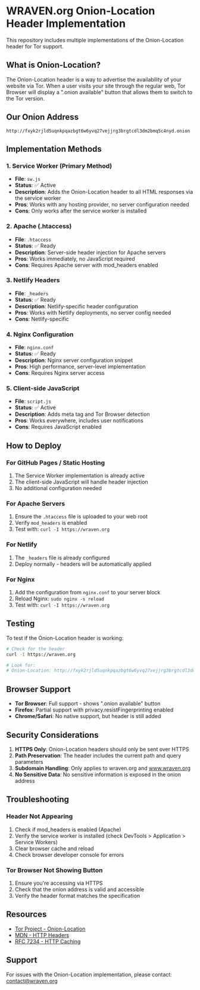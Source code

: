 # WRAVEN.org Onion-Location Header Implementation

This repository includes multiple implementations of the Onion-Location header for Tor support.

## What is Onion-Location?

The Onion-Location header is a way to advertise the availability of your website via Tor. When a user visits your site through the regular web, Tor Browser will display a ".onion available" button that allows them to switch to the Tor version.

## Our Onion Address

```
http://fxyk2rjld5uqnkpqazbgt6w6yvq27vejjrg3brgtcdl3dm2bmq5c4nyd.onion
```

## Implementation Methods

### 1. Service Worker (Primary Method)
- **File**: `sw.js`
- **Status**: ✅ Active
- **Description**: Adds the Onion-Location header to all HTML responses via the service worker
- **Pros**: Works with any hosting provider, no server configuration needed
- **Cons**: Only works after the service worker is installed

### 2. Apache (.htaccess)
- **File**: `.htaccess`
- **Status**: ✅ Ready
- **Description**: Server-side header injection for Apache servers
- **Pros**: Works immediately, no JavaScript required
- **Cons**: Requires Apache server with mod_headers enabled

### 3. Netlify Headers
- **File**: `_headers`
- **Status**: ✅ Ready
- **Description**: Netlify-specific header configuration
- **Pros**: Works with Netlify deployments, no server config needed
- **Cons**: Netlify-specific

### 4. Nginx Configuration
- **File**: `nginx.conf`
- **Status**: ✅ Ready
- **Description**: Nginx server configuration snippet
- **Pros**: High performance, server-level implementation
- **Cons**: Requires Nginx server access

### 5. Client-side JavaScript
- **File**: `script.js`
- **Status**: ✅ Active
- **Description**: Adds meta tag and Tor Browser detection
- **Pros**: Works everywhere, includes user notifications
- **Cons**: Requires JavaScript enabled

## How to Deploy

### For GitHub Pages / Static Hosting
1. The Service Worker implementation is already active
2. The client-side JavaScript will handle header injection
3. No additional configuration needed

### For Apache Servers
1. Ensure the `.htaccess` file is uploaded to your web root
2. Verify `mod_headers` is enabled
3. Test with: `curl -I https://wraven.org`

### For Netlify
1. The `_headers` file is already configured
2. Deploy normally - headers will be automatically applied

### For Nginx
1. Add the configuration from `nginx.conf` to your server block
2. Reload Nginx: `sudo nginx -s reload`
3. Test with: `curl -I https://wraven.org`

## Testing

To test if the Onion-Location header is working:

```bash
# Check for the header
curl -I https://wraven.org

# Look for:
# Onion-Location: http://fxyk2rjld5uqnkpqazbgt6w6yvq27vejjrg3brgtcdl3dm2bmq5c4nyd.onion
```

## Browser Support

- **Tor Browser**: Full support - shows ".onion available" button
- **Firefox**: Partial support with privacy.resistFingerprinting enabled
- **Chrome/Safari**: No native support, but header is still added

## Security Considerations

1. **HTTPS Only**: Onion-Location headers should only be sent over HTTPS
2. **Path Preservation**: The header includes the current path and query parameters
3. **Subdomain Handling**: Only applies to wraven.org and www.wraven.org
4. **No Sensitive Data**: No sensitive information is exposed in the onion address

## Troubleshooting

### Header Not Appearing
1. Check if mod_headers is enabled (Apache)
2. Verify the service worker is installed (check DevTools > Application > Service Workers)
3. Clear browser cache and reload
4. Check browser developer console for errors

### Tor Browser Not Showing Button
1. Ensure you're accessing via HTTPS
2. Check that the onion address is valid and accessible
3. Verify the header format matches the specification

## Resources

- [Tor Project - Onion-Location](https://community.torproject.org/onion-services/advanced/onion-location/)
- [MDN - HTTP Headers](https://developer.mozilla.org/en-US/docs/Web/HTTP/Headers)
- [RFC 7234 - HTTP Caching](https://tools.ietf.org/html/rfc7234)

## Support

For issues with the Onion-Location implementation, please contact: contact@wraven.org
